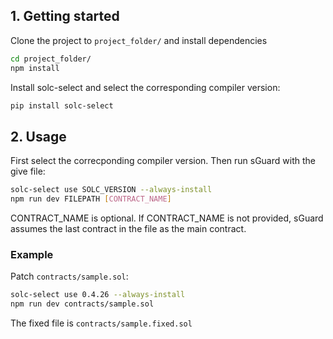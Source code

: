 ## 1. Getting started

Clone the project to `project_folder/` and install dependencies

```bash
cd project_folder/
npm install
```

Install solc-select and select the corresponding compiler version:
```bash
pip install solc-select
```

## 2. Usage
First select the correcponding compiler version. Then run sGuard with the give file:
```bash
solc-select use SOLC_VERSION --always-install
npm run dev FILEPATH [CONTRACT_NAME]
```
CONTRACT_NAME is optional. If CONTRACT_NAME is not provided, sGuard assumes the last contract in the file as the main contract.

### Example

Patch `contracts/sample.sol`:
```bash
solc-select use 0.4.26 --always-install
npm run dev contracts/sample.sol
```
The fixed file is `contracts/sample.fixed.sol`
